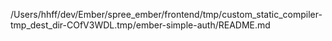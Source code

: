 /Users/hhff/dev/Ember/spree_ember/frontend/tmp/custom_static_compiler-tmp_dest_dir-COfV3WDL.tmp/ember-simple-auth/README.md